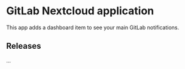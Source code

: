 # GitLab Nextcloud application

This app adds a dashboard item to see your main GitLab notifications.

## Releases

...
